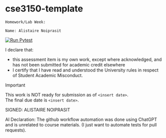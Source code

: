 # cse3150-template
`Homework/Lab Week: `

`Name: Alistaire Noiprasit`

[![Run Pytest](https://github.com/alistairenoiprasit/cse3150_week_3_lab/actions/workflows/pytest.yaml/badge.svg)](https://github.com/alistairenoiprasit/cse3150_week_3_lab/actions/workflows/pytest.yaml)

I declare that:
- this assessment item is my own work, except where acknowledged, and has not been submitted for
academic credit elsewhere
- I certify that I have read and understood the University rules in respect of Student Academic
Misconduct.

<!--
> This work is ready for submission as of `Day XX Month 2025`. <br>
> This work is NOT ready for submission as of `Day XX MONTH 2025`. <br>
-->
> [!IMPORTANT]
> This work is NOT ready for submission as of `<insert date>`. <br>
> The final due date is `<insert date>`.

SIGNED: ALISTAIRE NOIPRASIT

AI Declaration:
The github workflow automation was done using ChatGPT and is unrelated to course materials. 
(I just want to automate tests for pull requests).

